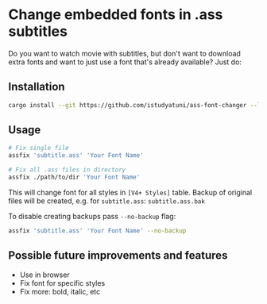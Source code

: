 # Change embedded fonts in .ass subtitles

Do you want to watch movie with subtitles, but don't want to download extra fonts and want to just use a font that's already available? Just do:

## Installation

```sh
cargo install --git https://github.com/istudyatuni/ass-font-changer --locked
```

## Usage

```sh
# Fix single file
assfix 'subtitle.ass' 'Your Font Name'

# Fix all .ass files in directory
assfix ./path/to/dir 'Your Font Name'
```

This will change font for all styles in `[V4+ Styles]` table. Backup of original files will be created, e.g. for `subtitle.ass`: `subtitle.ass.bak`

To disable creating backups pass `--no-backup` flag:

```sh
assfix 'subtitle.ass' 'Your Font Name' --no-backup
```

## Possible future improvements and features

- Use in browser
- Fix font for specific styles
- Fix more: bold, italic, etc

